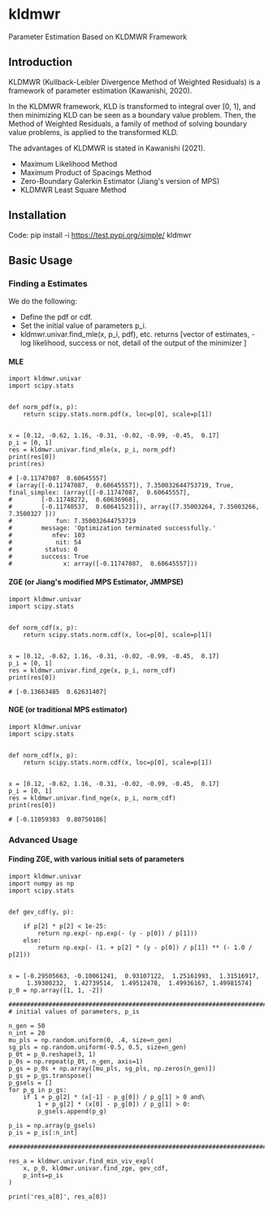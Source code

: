 # kldmwr
Parameter Estimation Based on KLDMWR Framework


## Introduction

KLDMWR (Kullback-Leibler Divergence 
Method of Weighted Residuals) 
is a framework of parameter estimation 
(Kawanishi, 2020).


In the KLDMWR framework, KLD is transformed to 
integral over [0, 1], and then minimizing KLD can be
seen as a boundary value problem.
Then, the Method of Weighted Residuals, a family of 
method of solving boundary value problems, is applied
to the transformed KLD.


The advantages of KLDMWR is stated in 
Kawanishi (2021).



* Maximum Likelihood Method
* Maximum Product of Spacings Method
* Zero-Boundary Galerkin Estimator (Jiang's version
  of MPS)
* KLDMWR Least Square Method


## Installation


Code:
     pip install -i https://test.pypi.org/simple/ kldmwr

## Basic Usage

### Finding a Estimates

We do the following:
* Define the pdf or cdf.
* Set the initial value of parameters p_i.
* kldmwr.univar.find_mle(x, p_i, pdf), etc. returns
[vector of estimates, -log likelihood, success or not,
  detail of the output of the minimizer ]

#### MLE

    import kldmwr.univar
    import scipy.stats
    
    
    def norm_pdf(x, p):
        return scipy.stats.norm.pdf(x, loc=p[0], scale=p[1])


    x = [0.12, -0.62, 1.16, -0.31, -0.02, -0.99, -0.45,  0.17]
    p_i = [0, 1]
    res = kldmwr.univar.find_mle(x, p_i, norm_pdf)
    print(res[0])
    print(res)
    
    # [-0.11747087  0.60645557]
    # (array([-0.11747087,  0.60645557]), 7.350032644753719, True,  final_simplex: (array([[-0.11747087,  0.60645557],
    #        [-0.11748272,  0.60636968],
    #        [-0.11740537,  0.60641523]]), array([7.35003264, 7.35003266, 7.3500327 ]))
    #            fun: 7.350032644753719
    #        message: 'Optimization terminated successfully.'
    #           nfev: 103
    #            nit: 54
    #         status: 0
    #        success: True
    #              x: array([-0.11747087,  0.60645557]))


#### ZGE (or Jiang's modified MPS Estimator, JMMPSE)

    import kldmwr.univar
    import scipy.stats
    
    
    def norm_cdf(x, p):
        return scipy.stats.norm.cdf(x, loc=p[0], scale=p[1])
    
    
    x = [0.12, -0.62, 1.16, -0.31, -0.02, -0.99, -0.45,  0.17]
    p_i = [0, 1]
    res = kldmwr.univar.find_zge(x, p_i, norm_cdf)
    print(res[0])

    # [-0.13663485  0.62631407]


#### NGE (or traditional MPS estimator)

    import kldmwr.univar
    import scipy.stats
    
    
    def norm_cdf(x, p):
        return scipy.stats.norm.cdf(x, loc=p[0], scale=p[1])
    
    
    x = [0.12, -0.62, 1.16, -0.31, -0.02, -0.99, -0.45,  0.17]
    p_i = [0, 1]
    res = kldmwr.univar.find_nge(x, p_i, norm_cdf)
    print(res[0])

    # [-0.11059383  0.80750186]


### Advanced Usage

#### Finding ZGE, with various initial sets of parameters

    import kldmwr.univar
    import numpy as np
    import scipy.stats
    
    
    def gev_cdf(y, p):
    
        if p[2] * p[2] < 1e-25:
            return np.exp(- np.exp(- (y - p[0]) / p[1]))
        else:
            return np.exp(- (1. + p[2] * (y - p[0]) / p[1]) ** (- 1.0 / p[2]))
    
    
    x = [-0.29505663, -0.10061241,  0.93107122,  1.25161993,  1.31516917,
         1.39300232,  1.42739514,  1.49512478,  1.49936167, 1.49981574]
    p_0 = np.array([1, 1, -2])
    
    ################################################################################
    # initial values of parameters, p_is
    
    n_gen = 50
    n_int = 20
    mu_pls = np.random.uniform(0, .4, size=n_gen)
    sg_pls = np.random.uniform(-0.5, 0.5, size=n_gen)
    p_0t = p_0.reshape(3, 1)
    p_0s = np.repeat(p_0t, n_gen, axis=1)
    p_gs = p_0s + np.array([mu_pls, sg_pls, np.zeros(n_gen)]) 
    p_gs = p_gs.transpose()
    p_gsels = []
    for p_g in p_gs:
        if 1 + p_g[2] * (x[-1] - p_g[0]) / p_g[1] > 0 and\
            1 + p_g[2] * (x[0] - p_g[0]) / p_g[1] > 0:
            p_gsels.append(p_g)
    
    p_is = np.array(p_gsels)
    p_is = p_is[:n_int]
    
    ################################################################################
    
    res_a = kldmwr.univar.find_min_viv_expl(
        x, p_0, kldmwr.univar.find_zge, gev_cdf,
        p_ints=p_is
    )
    
    print('res_a[0]', res_a[0])